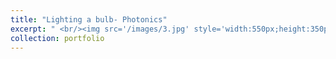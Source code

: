 ```yaml
---
title: "Lighting a bulb- Photonics"
excerpt: " <br/><img src='/images/3.jpg' style='width:550px;height:350px;'>"
collection: portfolio
---
```


